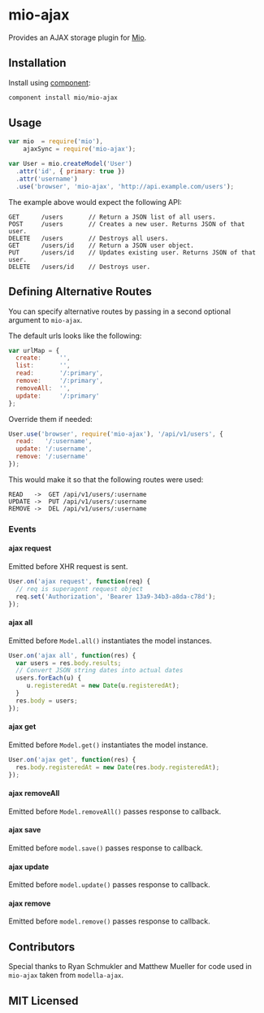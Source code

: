 # mio-ajax

Provides an AJAX storage plugin for [Mio](https://github.com/mio/mio).

## Installation

Install using [component](https://github.com/component/component/):

```sh
component install mio/mio-ajax
```

## Usage

```javascript
var mio  = require('mio'),
    ajaxSync = require('mio-ajax');

var User = mio.createModel('User')
  .attr('id', { primary: true })
  .attr('username')
  .use('browser', 'mio-ajax', 'http://api.example.com/users');
```

The example above would expect the following API:

    GET      /users       // Return a JSON list of all users.
    POST     /users       // Creates a new user. Returns JSON of that user.
    DELETE   /users       // Destroys all users.
    GET      /users/id    // Return a JSON user object.
    PUT      /users/id    // Updates existing user. Returns JSON of that user.
    DELETE   /users/id    // Destroys user.

## Defining Alternative Routes

You can specify alternative routes by passing in a second optional argument to
`mio-ajax`.

The default urls looks like the following:

```javascript
var urlMap = {
  create:     '',
  list:       '',
  read:       '/:primary',
  remove:     '/:primary',
  removeAll:  '',
  update:     '/:primary'
};
```

Override them if needed:

```javascript
User.use('browser', require('mio-ajax'), '/api/v1/users', {
  read:   '/:username',
  update: '/:username',
  remove: '/:username'
});
```

This would make it so that the following routes were used:

    READ   ->  GET /api/v1/users/:username
    UPDATE ->  PUT /api/v1/users/:username
    REMOVE ->  DEL /api/v1/users/:username

### Events

#### ajax request

Emitted before XHR request is sent.

```javascript
User.on('ajax request', function(req) {
  // req is superagent request object
  req.set('Authorization', 'Bearer 13a9-34b3-a8da-c78d');
});
```

#### ajax all

Emitted before `Model.all()` instantiates the model instances.

```javascript
User.on('ajax all', function(res) {
  var users = res.body.results;
  // Convert JSON string dates into actual dates
  users.forEach(u) {
     u.registeredAt = new Date(u.registeredAt);
  }
  res.body = users;
});
```

#### ajax get

Emitted before `Model.get()` instantiates the model instance.

```javascript
User.on('ajax get', function(res) {
  res.body.registeredAt = new Date(res.body.registeredAt);
});
```

#### ajax removeAll

Emitted before `Model.removeAll()` passes response to callback.

#### ajax save

Emitted before `model.save()` passes response to callback.

#### ajax update

Emitted before `model.update()` passes response to callback.

#### ajax remove

Emitted before `model.remove()` passes response to callback.

## Contributors

Special thanks to Ryan Schmukler and Matthew Mueller for code used in
`mio-ajax` taken from `modella-ajax`.

## MIT Licensed
